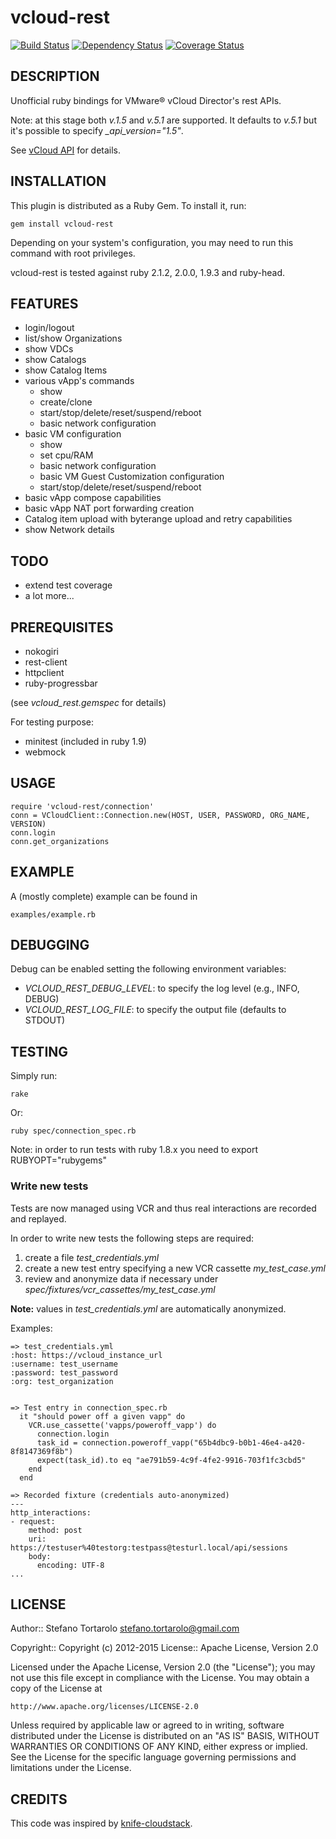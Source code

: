 vcloud-rest
===========

[![Build Status](https://secure.travis-ci.org/astratto/vcloud-rest.png?branch=master)](http://travis-ci.org/astratto/vcloud-rest)
[![Dependency Status](https://gemnasium.com/astratto/vcloud-rest.png)](https://gemnasium.com/astratto/vcloud-rest)
[![Coverage Status](https://coveralls.io/repos/astratto/vcloud-rest/badge.png?branch=master)](https://coveralls.io/r/astratto/vcloud-rest?branch=master)

DESCRIPTION
--
Unofficial ruby bindings for VMware® vCloud Director's rest APIs.

Note: at this stage both _v.1.5_ and _v.5.1_ are supported. It defaults to _v.5.1_ but it's possible to specify *_api_version="1.5"*.

See [vCloud API](http://pubs.vmware.com/vcd-51/topic/com.vmware.vcloud.api.doc_51/GUID-86CA32C2-3753-49B2-A471-1CE460109ADB.html) for details.

INSTALLATION
--
This plugin is distributed as a Ruby Gem. To install it, run:

    gem install vcloud-rest

Depending on your system's configuration, you may need to run this command with root privileges.

vcloud-rest is tested against ruby 2.1.2, 2.0.0, 1.9.3 and ruby-head.

FEATURES
--
- login/logout
- list/show Organizations
- show VDCs
- show Catalogs
- show Catalog Items
- various vApp's commands
    - show
    - create/clone
    - start/stop/delete/reset/suspend/reboot
    - basic network configuration
- basic VM configuration
    - show
    - set cpu/RAM
    - basic network configuration
    - basic VM Guest Customization configuration
    - start/stop/delete/reset/suspend/reboot
- basic vApp compose capabilities
- basic vApp NAT port forwarding creation
- Catalog item upload with byterange upload and retry capabilities
- show Network details

TODO
--
- extend test coverage
- a lot more...

PREREQUISITES
--
- nokogiri
- rest-client
- httpclient
- ruby-progressbar

(see *vcloud_rest.gemspec* for details)

For testing purpose:
- minitest (included in ruby 1.9)
- webmock

USAGE
--

    require 'vcloud-rest/connection'
    conn = VCloudClient::Connection.new(HOST, USER, PASSWORD, ORG_NAME, VERSION)
    conn.login
    conn.get_organizations

EXAMPLE
--
A (mostly complete) example can be found in

    examples/example.rb

DEBUGGING
--
Debug can be enabled setting the following environment variables:

* *VCLOUD_REST_DEBUG_LEVEL*: to specify the log level (e.g., INFO, DEBUG)
* *VCLOUD_REST_LOG_FILE*: to specify the output file (defaults to STDOUT)

TESTING
--
Simply run:

    rake
Or:

    ruby spec/connection_spec.rb

Note: in order to run tests with ruby 1.8.x you need to export RUBYOPT="rubygems"

### Write new tests

Tests are now managed using VCR and thus real interactions are recorded and replayed.

In order to write new tests the following steps are required:

1. create a file *test_credentials.yml*
1. create a new test entry specifying a new VCR cassette *my_test_case.yml*
1. review and anonymize data if necessary under *spec/fixtures/vcr_cassettes/my_test_case.yml*

**Note:** values in *test_credentials.yml* are automatically anonymized.

Examples:

    => test_credentials.yml
    :host: https://vcloud_instance_url
    :username: test_username
    :password: test_password
    :org: test_organization


    => Test entry in connection_spec.rb
      it "should power off a given vapp" do
        VCR.use_cassette('vapps/poweroff_vapp') do
          connection.login
          task_id = connection.poweroff_vapp("65b4dbc9-b0b1-46e4-a420-8f8147369f8b")
          expect(task_id).to eq "ae791b59-4c9f-4fe2-9916-703f1fc3cbd5"
        end
      end

    => Recorded fixture (credentials auto-anonymized)
    ---
    http_interactions:
    - request:
        method: post
        uri: https://testuser%40testorg:testpass@testurl.local/api/sessions
        body:
          encoding: UTF-8
    ...


LICENSE
--

Author:: Stefano Tortarolo <stefano.tortarolo@gmail.com>

Copyright:: Copyright (c) 2012-2015
License:: Apache License, Version 2.0

Licensed under the Apache License, Version 2.0 (the "License");
you may not use this file except in compliance with the License.
You may obtain a copy of the License at

    http://www.apache.org/licenses/LICENSE-2.0

Unless required by applicable law or agreed to in writing, software
distributed under the License is distributed on an "AS IS" BASIS,
WITHOUT WARRANTIES OR CONDITIONS OF ANY KIND, either express or implied.
See the License for the specific language governing permissions and
limitations under the License.

CREDITS
--
This code was inspired by [knife-cloudstack](https://github.com/CloudStack-extras/knife-cloudstack).
